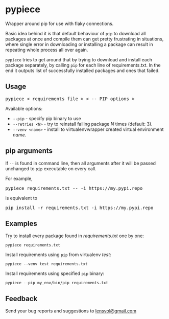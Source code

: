 pypiece
=======

Wrapper around pip for use with flaky connections.

Basic idea behind it is that default behaviour of `pip` to download all packages at once
and compile them can get pretty frustrating in situations, where single error in 
downloading or installing a package can result in repeating whole process all
over again.

`pypiece` tries to get around that by trying to download and install each package
separately, by calling `pip` for each line of requirements.txt. In the end it
outputs list of successfully installed packages and ones that failed.

Usage
-----

<pre>
pypiece < requirements file > < -- PIP options >
</pre>

Available options:
  
 - `--pip` - specify pip binary to use
 -  `--retries <N>` - try to reinstall failing package _N_ times (default: 3).
 -  `--venv <name>` - install to virtualenvwrapper created virtual environment _name_.

pip arguments
-------------
If `--` is found in command line, then all arguments
after it will be passed unchanged to `pip` executable on every call.

For example, 
<pre>pypiece requirements.txt -- -i https://my.pypi.repo</pre>

is equivalent to 
<pre>pip install -r requirements.txt -i https://my.pypi.repo</pre>

Examples
--------

Try to install every package found in _requirements.txt_ one by one:

    pypiece requirements.txt

Install requirements using `pip` from virtualenv _test_:

    pypiece --venv test requirements.txt

Install requirements using specified `pip` binary:

    pypiece --pip my_env/bin/pip requirements.txt

Feedback
--------

Send your bug reports and suggestions to [lensvol@gmail.com][1]


  [1]: mailto:lensvol@gmail.com
